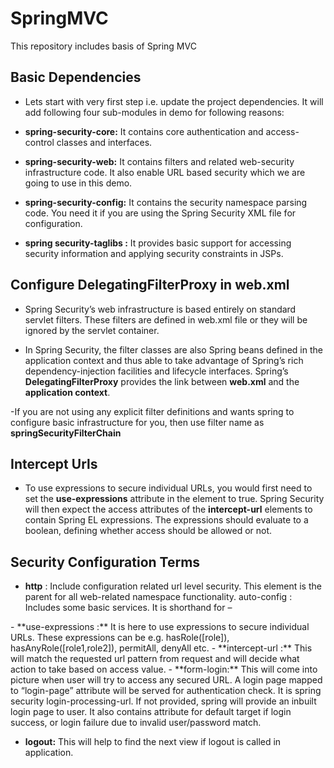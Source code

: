 # SpringMVC
This repository includes basis of Spring MVC

## Basic Dependencies
- Lets start with very first step i.e. update the project dependencies. It will add following four sub-modules in demo for following reasons:

- **spring-security-core:**  It contains core authentication and access-control classes and interfaces.
- **spring-security-web:**  It contains filters and related web-security infrastructure code. It also enable URL based security which we are going to use in this demo.
- **spring-security-config:** It contains the security namespace parsing code. You need it if you are using the Spring Security XML file for configuration.
- **spring security-taglibs :** It provides basic support for accessing security information and applying security constraints in JSPs.

## Configure DelegatingFilterProxy in web.xml
- Spring Security’s web infrastructure is based entirely on standard servlet filters. These filters are defined in web.xml file or they will be ignored by the servlet container.

- In Spring Security, the filter classes are also Spring beans defined in the application context and thus able to take advantage of Spring’s rich dependency-injection facilities and lifecycle interfaces. Spring’s **DelegatingFilterProxy** provides the link between **web.xml** and the **application context**.

-If you are not using any explicit filter definitions and wants spring to configure basic infrastructure for you, then use filter name as **springSecurityFilterChain**

## Intercept Urls
- To use expressions to secure individual URLs, you would first need to set the **use-expressions** attribute in the **<http>** element to true. Spring Security will then expect the access attributes of the **intercept-url** elements to contain Spring EL expressions. The expressions should evaluate to a boolean, defining whether access should be allowed or not.

## Security Configuration Terms
- **http** : Include configuration related url level security. This element is the parent for all web-related namespace functionality.
auto-config : Includes some basic services. It is shorthand for –
<http>
    <form-login />
    <http-basic />
    <logout />
</http>
- **use-expressions :** It is here to use expressions to secure individual URLs. These expressions can be e.g. hasRole([role]), hasAnyRole([role1,role2]), permitAll, denyAll etc.
- **intercept-url :** This will match the requested url pattern from request and will decide what action to take based on access value.
- **form-login:** This will come into picture when user will try to access any secured URL. A login page mapped to “login-page” attribute will be served for authentication check. It is spring security login-processing-url.
If not provided, spring will provide an inbuilt login page to user. It also contains attribute for default target if login success, or login failure due to invalid user/password match.

- **logout:** This will help to find the next view if logout is called in application.
